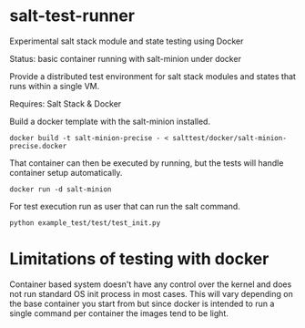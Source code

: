 salt-test-runner
================

Experimental salt stack module and state testing using Docker

Status: basic container running with salt-minion under docker

Provide a distributed test environment for salt stack modules and states that runs within a single VM.

Requires: Salt Stack & Docker 

Build a docker template with the salt-minion installed.

    docker build -t salt-minion-precise - < salttest/docker/salt-minion-precise.docker

That container can then be executed by running, but the tests will handle container setup automatically.
    
    docker run -d salt-minion

For test execution run as user that can run the salt command.

    python example_test/test/test_init.py
    
Limitations of testing with docker
==================================

Container based system doesn't have any control over the kernel and does not run standard OS init process in most cases. This will vary depending on the base container you start from but since docker is intended to run a single command per container the images tend to be light.

